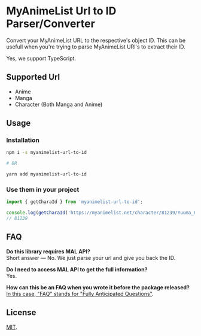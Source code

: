 # MyAnimeList Url to ID Parser/Converter

Convert your MyAnimeList URL to the respective's object ID. This can be usefull
when you're trying to parse MyAnimeList URl's to extract their ID.

Yes, we support TypeScript.

## Supported Url
 - Anime
 - Manga
 - Character (Both Manga and Anime)

## Usage

### Installation

```bash
npm i -s myanimelist-url-to-id

# OR

yarn add myanimelist-url-to-id
```

### Use them in your project

```ts
import { getCharaId } from 'myanimelist-url-to-id';

console.log(getCharaId('https://myanimelist.net/character/81239/Yuuma_Kuga'));
// 81239
```

## FAQ

**Do this library requires MAL API?** \
Short answer — No. We just parse your url and give you back the ID.


**Do I need to access MAL API to get the full information?** \
Yes.


**How can this be an FAQ when you wrote it before the package released?** \
[In this case, "FAQ" stands for "Fully Anticipated Questions"](https://www.youtube.com/watch?v=8YUWDrLazCg).

## License

[MIT](./LICENSE).